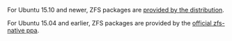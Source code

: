For Ubuntu 15.10 and newer, ZFS packages are [provided by the distribution][ubuntu-wiki].

For Ubuntu 15.04 and earlier, ZFS packages are provided by the [official zfs-native ppa][ubuntu-ppa].

[ubuntu-wiki]: https://wiki.ubuntu.com/Kernel/Reference/ZFS
[ubuntu-ppa]: https://launchpad.net/~zfs-native/+archive/ubuntu/stable
